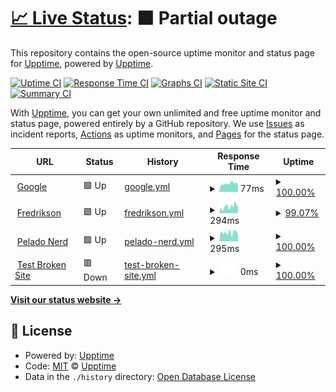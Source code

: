 # [📈 Live Status](https://pablokbs.github.io): <!--live status--> **🟧 Partial outage**

This repository contains the open-source uptime monitor and status page for [Upptime](https://upptime.js.org), powered by [Upptime](https://github.com/upptime/upptime).

[![Uptime CI](https://github.com/pablokbs/upptime/workflows/Uptime%20CI/badge.svg)](https://github.com/pablokbs/upptime/actions?query=workflow%3A%22Uptime+CI%22)
[![Response Time CI](https://github.com/pablokbs/upptime/workflows/Response%20Time%20CI/badge.svg)](https://github.com/pablokbs/upptime/actions?query=workflow%3A%22Response+Time+CI%22)
[![Graphs CI](https://github.com/pablokbs/upptime/workflows/Graphs%20CI/badge.svg)](https://github.com/pablokbs/upptime/actions?query=workflow%3A%22Graphs+CI%22)
[![Static Site CI](https://github.com/pablokbs/upptime/workflows/Static%20Site%20CI/badge.svg)](https://github.com/pablokbs/upptime/actions?query=workflow%3A%22Static+Site+CI%22)
[![Summary CI](https://github.com/pablokbs/upptime/workflows/Summary%20CI/badge.svg)](https://github.com/pablokbs/upptime/actions?query=workflow%3A%22Summary+CI%22)

With [Upptime](https://upptime.js.org), you can get your own unlimited and free uptime monitor and status page, powered entirely by a GitHub repository. We use [Issues](https://github.com/upptime/upptime/issues) as incident reports, [Actions](https://github.com/pablokbs/upptime/actions) as uptime monitors, and [Pages](https://pablokbs.github.io) for the status page.

<!--start: status pages-->
<!-- This summary is generated by Upptime (https://github.com/upptime/upptime) -->
<!-- Do not edit this manually, your changes will be overwritten -->
<!-- prettier-ignore -->
| URL | Status | History | Response Time | Uptime |
| --- | ------ | ------- | ------------- | ------ |
| <img alt="" src="https://favicons.githubusercontent.com/www.google.com" height="13"> [Google](https://www.google.com) | 🟩 Up | [google.yml](https://github.com/pablokbs/upptime/commits/HEAD/history/google.yml) | <details><summary><img alt="Response time graph" src="./graphs/google/response-time-week.png" height="20"> 77ms</summary><br><a href="https://pablokbs.github.io/upptime/history/google"><img alt="Response time 77" src="https://img.shields.io/endpoint?url=https%3A%2F%2Fraw.githubusercontent.com%2Fpablokbs%2Fupptime%2FHEAD%2Fapi%2Fgoogle%2Fresponse-time.json"></a><br><a href="https://pablokbs.github.io/upptime/history/google"><img alt="24-hour response time 65" src="https://img.shields.io/endpoint?url=https%3A%2F%2Fraw.githubusercontent.com%2Fpablokbs%2Fupptime%2FHEAD%2Fapi%2Fgoogle%2Fresponse-time-day.json"></a><br><a href="https://pablokbs.github.io/upptime/history/google"><img alt="7-day response time 77" src="https://img.shields.io/endpoint?url=https%3A%2F%2Fraw.githubusercontent.com%2Fpablokbs%2Fupptime%2FHEAD%2Fapi%2Fgoogle%2Fresponse-time-week.json"></a><br><a href="https://pablokbs.github.io/upptime/history/google"><img alt="30-day response time 77" src="https://img.shields.io/endpoint?url=https%3A%2F%2Fraw.githubusercontent.com%2Fpablokbs%2Fupptime%2FHEAD%2Fapi%2Fgoogle%2Fresponse-time-month.json"></a><br><a href="https://pablokbs.github.io/upptime/history/google"><img alt="1-year response time 77" src="https://img.shields.io/endpoint?url=https%3A%2F%2Fraw.githubusercontent.com%2Fpablokbs%2Fupptime%2FHEAD%2Fapi%2Fgoogle%2Fresponse-time-year.json"></a></details> | <details><summary><a href="https://pablokbs.github.io/upptime/history/google">100.00%</a></summary><a href="https://pablokbs.github.io/upptime/history/google"><img alt="All-time uptime 100.00%" src="https://img.shields.io/endpoint?url=https%3A%2F%2Fraw.githubusercontent.com%2Fpablokbs%2Fupptime%2FHEAD%2Fapi%2Fgoogle%2Fuptime.json"></a><br><a href="https://pablokbs.github.io/upptime/history/google"><img alt="24-hour uptime 100.00%" src="https://img.shields.io/endpoint?url=https%3A%2F%2Fraw.githubusercontent.com%2Fpablokbs%2Fupptime%2FHEAD%2Fapi%2Fgoogle%2Fuptime-day.json"></a><br><a href="https://pablokbs.github.io/upptime/history/google"><img alt="7-day uptime 100.00%" src="https://img.shields.io/endpoint?url=https%3A%2F%2Fraw.githubusercontent.com%2Fpablokbs%2Fupptime%2FHEAD%2Fapi%2Fgoogle%2Fuptime-week.json"></a><br><a href="https://pablokbs.github.io/upptime/history/google"><img alt="30-day uptime 100.00%" src="https://img.shields.io/endpoint?url=https%3A%2F%2Fraw.githubusercontent.com%2Fpablokbs%2Fupptime%2FHEAD%2Fapi%2Fgoogle%2Fuptime-month.json"></a><br><a href="https://pablokbs.github.io/upptime/history/google"><img alt="1-year uptime 100.00%" src="https://img.shields.io/endpoint?url=https%3A%2F%2Fraw.githubusercontent.com%2Fpablokbs%2Fupptime%2FHEAD%2Fapi%2Fgoogle%2Fuptime-year.json"></a></details>
| <img alt="" src="https://favicons.githubusercontent.com/www.fredrikson.com.ar" height="13"> [Fredrikson](https://www.fredrikson.com.ar) | 🟩 Up | [fredrikson.yml](https://github.com/pablokbs/upptime/commits/HEAD/history/fredrikson.yml) | <details><summary><img alt="Response time graph" src="./graphs/fredrikson/response-time-week.png" height="20"> 294ms</summary><br><a href="https://pablokbs.github.io/upptime/history/fredrikson"><img alt="Response time 294" src="https://img.shields.io/endpoint?url=https%3A%2F%2Fraw.githubusercontent.com%2Fpablokbs%2Fupptime%2FHEAD%2Fapi%2Ffredrikson%2Fresponse-time.json"></a><br><a href="https://pablokbs.github.io/upptime/history/fredrikson"><img alt="24-hour response time 245" src="https://img.shields.io/endpoint?url=https%3A%2F%2Fraw.githubusercontent.com%2Fpablokbs%2Fupptime%2FHEAD%2Fapi%2Ffredrikson%2Fresponse-time-day.json"></a><br><a href="https://pablokbs.github.io/upptime/history/fredrikson"><img alt="7-day response time 294" src="https://img.shields.io/endpoint?url=https%3A%2F%2Fraw.githubusercontent.com%2Fpablokbs%2Fupptime%2FHEAD%2Fapi%2Ffredrikson%2Fresponse-time-week.json"></a><br><a href="https://pablokbs.github.io/upptime/history/fredrikson"><img alt="30-day response time 294" src="https://img.shields.io/endpoint?url=https%3A%2F%2Fraw.githubusercontent.com%2Fpablokbs%2Fupptime%2FHEAD%2Fapi%2Ffredrikson%2Fresponse-time-month.json"></a><br><a href="https://pablokbs.github.io/upptime/history/fredrikson"><img alt="1-year response time 294" src="https://img.shields.io/endpoint?url=https%3A%2F%2Fraw.githubusercontent.com%2Fpablokbs%2Fupptime%2FHEAD%2Fapi%2Ffredrikson%2Fresponse-time-year.json"></a></details> | <details><summary><a href="https://pablokbs.github.io/upptime/history/fredrikson">99.07%</a></summary><a href="https://pablokbs.github.io/upptime/history/fredrikson"><img alt="All-time uptime 99.07%" src="https://img.shields.io/endpoint?url=https%3A%2F%2Fraw.githubusercontent.com%2Fpablokbs%2Fupptime%2FHEAD%2Fapi%2Ffredrikson%2Fuptime.json"></a><br><a href="https://pablokbs.github.io/upptime/history/fredrikson"><img alt="24-hour uptime 100.00%" src="https://img.shields.io/endpoint?url=https%3A%2F%2Fraw.githubusercontent.com%2Fpablokbs%2Fupptime%2FHEAD%2Fapi%2Ffredrikson%2Fuptime-day.json"></a><br><a href="https://pablokbs.github.io/upptime/history/fredrikson"><img alt="7-day uptime 99.07%" src="https://img.shields.io/endpoint?url=https%3A%2F%2Fraw.githubusercontent.com%2Fpablokbs%2Fupptime%2FHEAD%2Fapi%2Ffredrikson%2Fuptime-week.json"></a><br><a href="https://pablokbs.github.io/upptime/history/fredrikson"><img alt="30-day uptime 99.07%" src="https://img.shields.io/endpoint?url=https%3A%2F%2Fraw.githubusercontent.com%2Fpablokbs%2Fupptime%2FHEAD%2Fapi%2Ffredrikson%2Fuptime-month.json"></a><br><a href="https://pablokbs.github.io/upptime/history/fredrikson"><img alt="1-year uptime 99.07%" src="https://img.shields.io/endpoint?url=https%3A%2F%2Fraw.githubusercontent.com%2Fpablokbs%2Fupptime%2FHEAD%2Fapi%2Ffredrikson%2Fuptime-year.json"></a></details>
| <img alt="" src="https://favicons.githubusercontent.com/www.peladonerd.com" height="13"> [Pelado Nerd](https://www.peladonerd.com) | 🟩 Up | [pelado-nerd.yml](https://github.com/pablokbs/upptime/commits/HEAD/history/pelado-nerd.yml) | <details><summary><img alt="Response time graph" src="./graphs/pelado-nerd/response-time-week.png" height="20"> 295ms</summary><br><a href="https://pablokbs.github.io/upptime/history/pelado-nerd"><img alt="Response time 295" src="https://img.shields.io/endpoint?url=https%3A%2F%2Fraw.githubusercontent.com%2Fpablokbs%2Fupptime%2FHEAD%2Fapi%2Fpelado-nerd%2Fresponse-time.json"></a><br><a href="https://pablokbs.github.io/upptime/history/pelado-nerd"><img alt="24-hour response time 210" src="https://img.shields.io/endpoint?url=https%3A%2F%2Fraw.githubusercontent.com%2Fpablokbs%2Fupptime%2FHEAD%2Fapi%2Fpelado-nerd%2Fresponse-time-day.json"></a><br><a href="https://pablokbs.github.io/upptime/history/pelado-nerd"><img alt="7-day response time 295" src="https://img.shields.io/endpoint?url=https%3A%2F%2Fraw.githubusercontent.com%2Fpablokbs%2Fupptime%2FHEAD%2Fapi%2Fpelado-nerd%2Fresponse-time-week.json"></a><br><a href="https://pablokbs.github.io/upptime/history/pelado-nerd"><img alt="30-day response time 295" src="https://img.shields.io/endpoint?url=https%3A%2F%2Fraw.githubusercontent.com%2Fpablokbs%2Fupptime%2FHEAD%2Fapi%2Fpelado-nerd%2Fresponse-time-month.json"></a><br><a href="https://pablokbs.github.io/upptime/history/pelado-nerd"><img alt="1-year response time 295" src="https://img.shields.io/endpoint?url=https%3A%2F%2Fraw.githubusercontent.com%2Fpablokbs%2Fupptime%2FHEAD%2Fapi%2Fpelado-nerd%2Fresponse-time-year.json"></a></details> | <details><summary><a href="https://pablokbs.github.io/upptime/history/pelado-nerd">100.00%</a></summary><a href="https://pablokbs.github.io/upptime/history/pelado-nerd"><img alt="All-time uptime 100.00%" src="https://img.shields.io/endpoint?url=https%3A%2F%2Fraw.githubusercontent.com%2Fpablokbs%2Fupptime%2FHEAD%2Fapi%2Fpelado-nerd%2Fuptime.json"></a><br><a href="https://pablokbs.github.io/upptime/history/pelado-nerd"><img alt="24-hour uptime 100.00%" src="https://img.shields.io/endpoint?url=https%3A%2F%2Fraw.githubusercontent.com%2Fpablokbs%2Fupptime%2FHEAD%2Fapi%2Fpelado-nerd%2Fuptime-day.json"></a><br><a href="https://pablokbs.github.io/upptime/history/pelado-nerd"><img alt="7-day uptime 100.00%" src="https://img.shields.io/endpoint?url=https%3A%2F%2Fraw.githubusercontent.com%2Fpablokbs%2Fupptime%2FHEAD%2Fapi%2Fpelado-nerd%2Fuptime-week.json"></a><br><a href="https://pablokbs.github.io/upptime/history/pelado-nerd"><img alt="30-day uptime 100.00%" src="https://img.shields.io/endpoint?url=https%3A%2F%2Fraw.githubusercontent.com%2Fpablokbs%2Fupptime%2FHEAD%2Fapi%2Fpelado-nerd%2Fuptime-month.json"></a><br><a href="https://pablokbs.github.io/upptime/history/pelado-nerd"><img alt="1-year uptime 100.00%" src="https://img.shields.io/endpoint?url=https%3A%2F%2Fraw.githubusercontent.com%2Fpablokbs%2Fupptime%2FHEAD%2Fapi%2Fpelado-nerd%2Fuptime-year.json"></a></details>
| <img alt="" src="https://favicons.githubusercontent.com/thissitedoesnotexist.koj.co" height="13"> [Test Broken Site](https://thissitedoesnotexist.koj.co) | 🟥 Down | [test-broken-site.yml](https://github.com/pablokbs/upptime/commits/HEAD/history/test-broken-site.yml) | <details><summary><img alt="Response time graph" src="./graphs/test-broken-site/response-time-week.png" height="20"> 0ms</summary><br><a href="https://pablokbs.github.io/upptime/history/test-broken-site"><img alt="Response time 0" src="https://img.shields.io/endpoint?url=https%3A%2F%2Fraw.githubusercontent.com%2Fpablokbs%2Fupptime%2FHEAD%2Fapi%2Ftest-broken-site%2Fresponse-time.json"></a><br><a href="https://pablokbs.github.io/upptime/history/test-broken-site"><img alt="24-hour response time 0" src="https://img.shields.io/endpoint?url=https%3A%2F%2Fraw.githubusercontent.com%2Fpablokbs%2Fupptime%2FHEAD%2Fapi%2Ftest-broken-site%2Fresponse-time-day.json"></a><br><a href="https://pablokbs.github.io/upptime/history/test-broken-site"><img alt="7-day response time 0" src="https://img.shields.io/endpoint?url=https%3A%2F%2Fraw.githubusercontent.com%2Fpablokbs%2Fupptime%2FHEAD%2Fapi%2Ftest-broken-site%2Fresponse-time-week.json"></a><br><a href="https://pablokbs.github.io/upptime/history/test-broken-site"><img alt="30-day response time 0" src="https://img.shields.io/endpoint?url=https%3A%2F%2Fraw.githubusercontent.com%2Fpablokbs%2Fupptime%2FHEAD%2Fapi%2Ftest-broken-site%2Fresponse-time-month.json"></a><br><a href="https://pablokbs.github.io/upptime/history/test-broken-site"><img alt="1-year response time 0" src="https://img.shields.io/endpoint?url=https%3A%2F%2Fraw.githubusercontent.com%2Fpablokbs%2Fupptime%2FHEAD%2Fapi%2Ftest-broken-site%2Fresponse-time-year.json"></a></details> | <details><summary><a href="https://pablokbs.github.io/upptime/history/test-broken-site">100.00%</a></summary><a href="https://pablokbs.github.io/upptime/history/test-broken-site"><img alt="All-time uptime 100.00%" src="https://img.shields.io/endpoint?url=https%3A%2F%2Fraw.githubusercontent.com%2Fpablokbs%2Fupptime%2FHEAD%2Fapi%2Ftest-broken-site%2Fuptime.json"></a><br><a href="https://pablokbs.github.io/upptime/history/test-broken-site"><img alt="24-hour uptime 100.00%" src="https://img.shields.io/endpoint?url=https%3A%2F%2Fraw.githubusercontent.com%2Fpablokbs%2Fupptime%2FHEAD%2Fapi%2Ftest-broken-site%2Fuptime-day.json"></a><br><a href="https://pablokbs.github.io/upptime/history/test-broken-site"><img alt="7-day uptime 100.00%" src="https://img.shields.io/endpoint?url=https%3A%2F%2Fraw.githubusercontent.com%2Fpablokbs%2Fupptime%2FHEAD%2Fapi%2Ftest-broken-site%2Fuptime-week.json"></a><br><a href="https://pablokbs.github.io/upptime/history/test-broken-site"><img alt="30-day uptime 100.00%" src="https://img.shields.io/endpoint?url=https%3A%2F%2Fraw.githubusercontent.com%2Fpablokbs%2Fupptime%2FHEAD%2Fapi%2Ftest-broken-site%2Fuptime-month.json"></a><br><a href="https://pablokbs.github.io/upptime/history/test-broken-site"><img alt="1-year uptime 100.00%" src="https://img.shields.io/endpoint?url=https%3A%2F%2Fraw.githubusercontent.com%2Fpablokbs%2Fupptime%2FHEAD%2Fapi%2Ftest-broken-site%2Fuptime-year.json"></a></details>

<!--end: status pages-->

[**Visit our status website →**](https://pablokbs.github.io)

## 📄 License

- Powered by: [Upptime](https://github.com/upptime/upptime)
- Code: [MIT](./LICENSE) © [Upptime](https://upptime.js.org)
- Data in the `./history` directory: [Open Database License](https://opendatacommons.org/licenses/odbl/1-0/)
